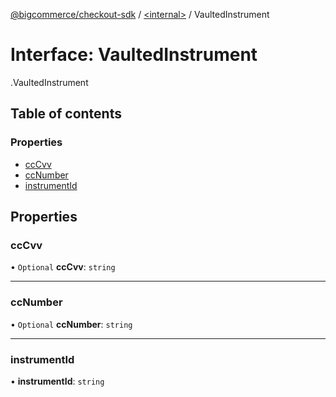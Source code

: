 [@bigcommerce/checkout-sdk](../README.md) / [<internal\>](../modules/internal_.md) / VaultedInstrument

# Interface: VaultedInstrument

[<internal>](../modules/internal_.md).VaultedInstrument

## Table of contents

### Properties

- [ccCvv](internal_.VaultedInstrument.md#cccvv)
- [ccNumber](internal_.VaultedInstrument.md#ccnumber)
- [instrumentId](internal_.VaultedInstrument.md#instrumentid)

## Properties

### ccCvv

• `Optional` **ccCvv**: `string`

___

### ccNumber

• `Optional` **ccNumber**: `string`

___

### instrumentId

• **instrumentId**: `string`
